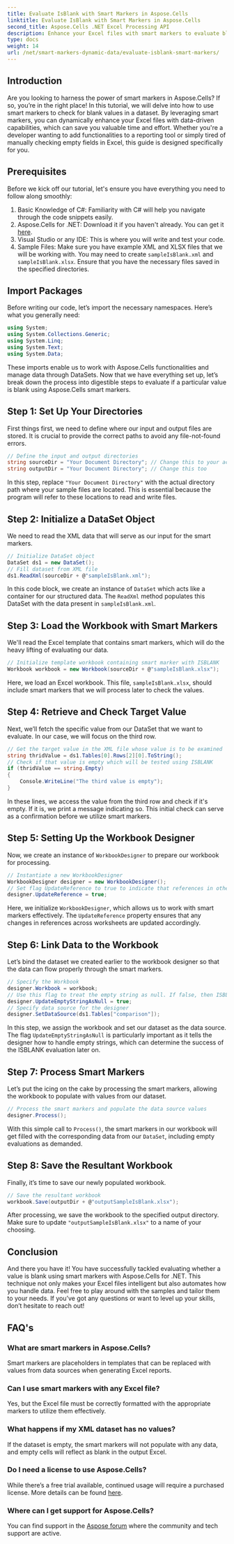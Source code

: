 ```yaml
---
title: Evaluate IsBlank with Smart Markers in Aspose.Cells
linktitle: Evaluate IsBlank with Smart Markers in Aspose.Cells
second_title: Aspose.Cells .NET Excel Processing API
description: Enhance your Excel files with smart markers to evaluate blank values efficiently using Aspose.Cells for .NET. Learn how in this step-by-step guide.
type: docs
weight: 14
url: /net/smart-markers-dynamic-data/evaluate-isblank-smart-markers/
---
```

## Introduction
Are you looking to harness the power of smart markers in Aspose.Cells? If so, you’re in the right place! In this tutorial, we will delve into how to use smart markers to check for blank values in a dataset. By leveraging smart markers, you can dynamically enhance your Excel files with data-driven capabilities, which can save you valuable time and effort. Whether you're a developer wanting to add functionalities to a reporting tool or simply tired of manually checking empty fields in Excel, this guide is designed specifically for you. 
## Prerequisites
Before we kick off our tutorial, let's ensure you have everything you need to follow along smoothly:
1. Basic Knowledge of C#: Familiarity with C# will help you navigate through the code snippets easily.
2. Aspose.Cells for .NET: Download it if you haven't already. You can get it [here](https://releases.aspose.com/cells/net/).
3. Visual Studio or any IDE: This is where you will write and test your code. 
4. Sample Files: Make sure you have example XML and XLSX files that we will be working with. You may need to create `sampleIsBlank.xml` and `sampleIsBlank.xlsx`. 
Ensure that you have the necessary files saved in the specified directories.
## Import Packages
Before writing our code, let’s import the necessary namespaces. Here’s what you generally need:
```csharp
using System;
using System.Collections.Generic;
using System.Linq;
using System.Text;
using System.Data;
```
These imports enable us to work with Aspose.Cells functionalities and manage data through DataSets.
Now that we have everything set up, let’s break down the process into digestible steps to evaluate if a particular value is blank using Aspose.Cells smart markers.
## Step 1: Set Up Your Directories
First things first, we need to define where our input and output files are stored. It is crucial to provide the correct paths to avoid any file-not-found errors.
```csharp
// Define the input and output directories
string sourceDir = "Your Document Directory"; // Change this to your actual path
string outputDir = "Your Document Directory"; // Change this too
```
In this step, replace `"Your Document Directory"` with the actual directory path where your sample files are located. This is essential because the program will refer to these locations to read and write files.
## Step 2: Initialize a DataSet Object
We need to read the XML data that will serve as our input for the smart markers.
```csharp
// Initialize DataSet object
DataSet ds1 = new DataSet();
// Fill dataset from XML file
ds1.ReadXml(sourceDir + @"sampleIsBlank.xml");
```
In this code block, we create an instance of `DataSet` which acts like a container for our structured data. The `ReadXml` method populates this DataSet with the data present in `sampleIsBlank.xml`.
## Step 3: Load the Workbook with Smart Markers
We'll read the Excel template that contains smart markers, which will do the heavy lifting of evaluating our data.
```csharp
// Initialize template workbook containing smart marker with ISBLANK
Workbook workbook = new Workbook(sourceDir + @"sampleIsBlank.xlsx");
```
Here, we load an Excel workbook. This file, `sampleIsBlank.xlsx`, should include smart markers that we will process later to check the values.
## Step 4: Retrieve and Check Target Value
Next, we’ll fetch the specific value from our DataSet that we want to evaluate. In our case, we will focus on the third row.
```csharp
// Get the target value in the XML file whose value is to be examined
string thridValue = ds1.Tables[0].Rows[2][0].ToString();
// Check if that value is empty which will be tested using ISBLANK
if (thridValue == string.Empty)
{
    Console.WriteLine("The third value is empty");
}
```
In these lines, we access the value from the third row and check if it's empty. If it is, we print a message indicating so. This initial check can serve as a confirmation before we utilize smart markers.
## Step 5: Setting Up the Workbook Designer
Now, we create an instance of `WorkbookDesigner` to prepare our workbook for processing.
```csharp
// Instantiate a new WorkbookDesigner
WorkbookDesigner designer = new WorkbookDesigner();
// Set flag UpdateReference to true to indicate that references in other worksheets will be updated
designer.UpdateReference = true;
```
Here, we initialize `WorkbookDesigner`, which allows us to work with smart markers effectively. The `UpdateReference` property ensures that any changes in references across worksheets are updated accordingly.
## Step 6: Link Data to the Workbook
Let’s bind the dataset we created earlier to the workbook designer so that the data can flow properly through the smart markers.
```csharp
// Specify the Workbook
designer.Workbook = workbook;
// Use this flag to treat the empty string as null. If false, then ISBLANK will not work
designer.UpdateEmptyStringAsNull = true;
// Specify data source for the designer 
designer.SetDataSource(ds1.Tables["comparison"]);
```
In this step, we assign the workbook and set our dataset as the data source. The flag `UpdateEmptyStringAsNull` is particularly important as it tells the designer how to handle empty strings, which can determine the success of the ISBLANK evaluation later on.
## Step 7: Process Smart Markers
Let’s put the icing on the cake by processing the smart markers, allowing the workbook to populate with values from our dataset.
```csharp
// Process the smart markers and populate the data source values
designer.Process();
```
With this simple call to `Process()`, the smart markers in our workbook will get filled with the corresponding data from our `DataSet`, including empty evaluations as demanded.
## Step 8: Save the Resultant Workbook
Finally, it’s time to save our newly populated workbook. 
```csharp
// Save the resultant workbook
workbook.Save(outputDir + @"outputSampleIsBlank.xlsx");
```
After processing, we save the workbook to the specified output directory. Make sure to update `"outputSampleIsBlank.xlsx"` to a name of your choosing.
## Conclusion
And there you have it! You have successfully tackled evaluating whether a value is blank using smart markers with Aspose.Cells for .NET. This technique not only makes your Excel files intelligent but also automates how you handle data. Feel free to play around with the samples and tailor them to your needs. If you’ve got any questions or want to level up your skills, don’t hesitate to reach out!
## FAQ's
### What are smart markers in Aspose.Cells?
Smart markers are placeholders in templates that can be replaced with values from data sources when generating Excel reports.
### Can I use smart markers with any Excel file?
Yes, but the Excel file must be correctly formatted with the appropriate markers to utilize them effectively.
### What happens if my XML dataset has no values?
If the dataset is empty, the smart markers will not populate with any data, and empty cells will reflect as blank in the output Excel.
### Do I need a license to use Aspose.Cells?
While there’s a free trial available, continued usage will require a purchased license. More details can be found [here](https://purchase.aspose.com/buy).
### Where can I get support for Aspose.Cells?
You can find support in the [Aspose forum](https://forum.aspose.com/c/cells/9) where the community and tech support are active.
